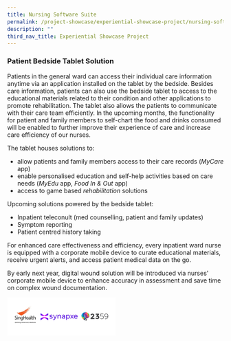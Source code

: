 ```yaml
---
title: Nursing Software Suite
permalink: /project-showcase/experiential-showcase-project/nursing-software-suite/
description: ""
third_nav_title: Experiential Showcase Project
---
```

### Patient Bedside Tablet Solution 

Patients in the general ward can access their individual care information anytime via an application installed on the tablet by the bedside. Besides care information, patients can also use the bedside tablet to access to the educational materials related to their condition and other applications to promote rehabilitation. The tablet also allows the patients to communicate with their care team efficiently. In the upcoming months, the functionality for patient and family members to self-chart the food and drinks consumed will be enabled to further improve their experience of care and increase care efficiency of our nurses.

The tablet houses solutions to: 
* allow patients and family members access to their care records (*MyCare* app)
* enable personalised education and self-help activities based on care needs (*MyEdu* app, *Food In &amp; Out* app)
* access to game based *rehabilitation* solutions

Upcoming solutions powered by the bedside tablet: 
* Inpatient teleconult (med counselling, patient and family updates)
* Symptom reporting
* Patient centred history taking 

For enhanced care effectiveness and efficiency, every inpatient ward nurse is equipped with a corporate mobile device to curate educational materials, receive urgent alerts, and access patient medical data on the go. 

By early next year, digital wound solution will be introduced via nurses' corporate mobile device to enhance accuracy in assessment and save time on complex wound documentation. 

<img style="width:50%" src="/images/Experiential%20Showcases/Nursing%20Software%20suites/nursing%20software%20suites%20logo.png">